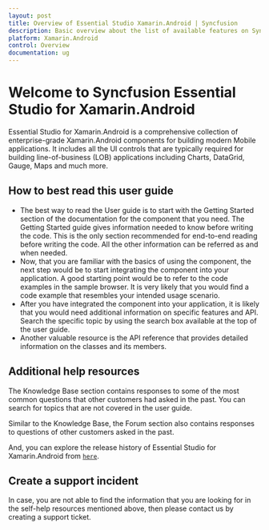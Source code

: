 ```yaml
---
layout: post
title: Overview of Essential Studio Xamarin.Android | Syncfusion
description: Basic overview about the list of available features on Syncfusion Xamarin.Android components and steps to use the guide.
platform: Xamarin.Android
control: Overview
documentation: ug
---
```


# Welcome to Syncfusion Essential Studio for Xamarin.Android

Essential Studio for Xamarin.Android is a comprehensive collection of enterprise-grade Xamarin.Android components for building modern Mobile applications. It includes all the UI controls that are typically required for building line-of-business (LOB) applications including Charts, DataGrid, Gauge, Maps and much more.

## How to best read this user guide

* The best way to read the User guide is to start with the Getting Started section of the documentation for the component that you need. The Getting Started guide gives information needed to know before writing the code. This is the only section recommended for end-to-end reading before writing the code. All the other information can be referred as and when needed.
* Now, that you are familiar with the basics of using the component, the next step would be to start integrating the component into your application. A good starting point would be to refer to the code examples in the sample browser. It is very likely that you would find a code example that resembles your intended usage scenario.
* After you have integrated the component into your application, it is likely that you would need additional information on specific features and API. Search the specific topic by using the search box available at the top of the user guide.
* Another valuable resource is the API reference that provides detailed information on the classes and its members.

## Additional help resources

The Knowledge Base section contains responses to some of the most common questions that other customers had asked in the past. You can search for topics that are not covered in the user guide.

Similar to the Knowledge Base, the Forum section also contains responses to questions of other customers asked in the past.

And, you can explore the release history of Essential Studio for Xamarin.Android from  [`here`](https://www.syncfusion.com/products/release-history/estudio/xamarin-android).

## Create a support incident

In case, you are not able to find the information that you are looking for in the self-help resources mentioned above, then please contact us by creating a support ticket.